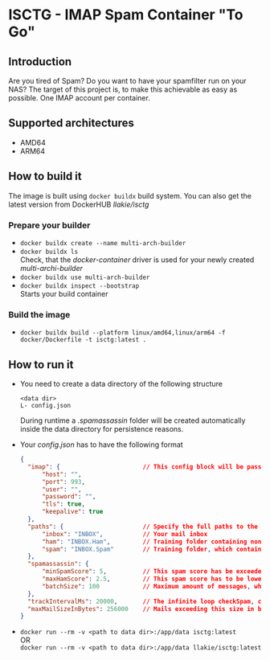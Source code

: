 # ISCTG - IMAP Spam Container "To Go"

## Introduction

Are you tired of Spam? Do you want to have your spamfilter run on your NAS? The target of this project is, to make this achievable as easy as possible. One IMAP account per container.

## Supported architectures

- AMD64
- ARM64

## How to build it

The image is built using `docker buildx` build system. You can also get the latest version from DockerHUB _llakie/isctg_

### Prepare your builder

- `docker buildx create --name multi-arch-builder`
- `docker buildx ls`<br>
  Check, that the _docker-container_ driver is used for your newly created _multi-archi-builder_
- `docker buildx use multi-arch-builder`
- `docker buildx inspect --bootstrap`<br>
  Starts your build container

### Build the image

- `docker buildx build --platform linux/amd64,linux/arm64 -f docker/Dockerfile -t isctg:latest .`

## How to run it

- You need to create a data directory of the following structure
  
  ```text
  <data dir>
  L- config.json
  ```

  During runtime a _.spamassassin_ folder will be created automatically inside the data directory for persistence reasons.

- Your _config.json_ has to have the following format

  ```json
  {
    "imap": {                       // This config block will be passed directly to node-imap. So all options can be specified as of this module
        "host": "",                 
        "port": 993,
        "user": "",
        "password": "",
        "tls": true,
        "keepalive": true
    },
    "paths": {                      // Specify the full paths to the folders
        "inbox": "INBOX",           // Your mail inbox
        "ham": "INBOX.Ham",         // Training folder containing non-spam messages
        "spam": "INBOX.Spam"        // Training folder, which contains Spam messages
    },
    "spamassassin": {
        "minSpamScore": 5,          // This spam score has be exceeded for a message to be spam
        "maxHamScore": 2.5,         // This spam score has to be lower than this value for a message to be ham
        "batchSize": 100            // Maximum amount of messages, which will be processed as a single chunk of your inbox
    },
    "trackIntervalMs": 20000,       // The infinite loop checkSpam, checkHam, checkInbox will be paused for the given amount of time
    "maxMailSizeInBytes": 256000    // Mails exceeding this size in bytes will be ignored
  }
  ```

- `docker run --rm -v <path to data dir>:/app/data isctg:latest`<br>
  OR<br>
  `docker run --rm -v <path to data dir>:/app/data llakie/isctg:latest`